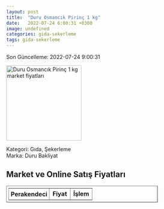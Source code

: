 ```yaml
---
layout: post
title:  "Duru Osmancık Pirinç 1 kg"
date:   2022-07-24 6:00:31 +0300
image: undefined
categories: gida-sekerleme
tags: gida-sekerleme
---
```


Son Güncelleme: 2022-07-24 9:00:31

<img src="undefined" width="200" alt="Duru Osmancık Pirinç 1 kg market fiyatları" />

Kategori: Gıda, Şekerleme
<br />
Marka: Duru Bakliyat

<h2>Market ve Online Satış Fiyatları</h2>

<table border="1" style="padding: 5px;width:80%;">
  <tr>
    <td style="padding: 5px;"><strong>Perakendeci</strong></td>
    <td><strong>Fiyat</strong></td>
    <td><strong>İşlem</strong></td>
  </tr>
  
</table>
